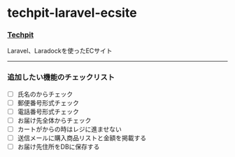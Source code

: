 # techpit-laravel-ecsite
### [Techpit](https://www.techpit.jp/)
Laravel、Laradockを使ったECサイト

- - -
### 追加したい機能のチェックリスト

- [ ] 氏名のからチェック
- [ ] 郵便番号形式チェック
- [ ] 電話番号形式チェック
- [ ] お届け先全体からチェック
- [ ] カートがからの時はレジに進ませない
- [ ] 送信メールに購入商品リストと金額を掲載する
- [ ] お届け先住所をDBに保存する
